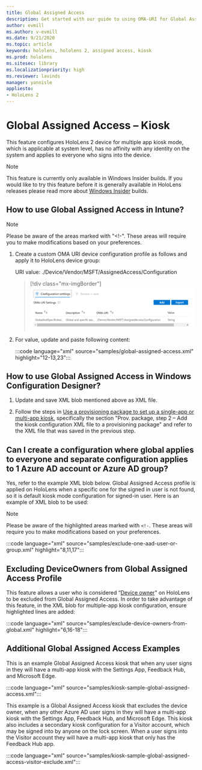 ```yaml
---
title: Global Assigned Access
description: Get started with our guide to using OMA-URI for Global Assigned Access Kiosks with Intune and windows configuration designer.
author: evmill
ms.author: v-evmill
ms.date: 9/21/2020
ms.topic: article
keywords: hololens, hololens 2, assigned access, kiosk
ms.prod: hololens
ms.sitesec: library
ms.localizationpriority: high
ms.reviewer: lavinds
manager: yannisle
appliesto:
- HoloLens 2
---
```


# Global Assigned Access – Kiosk

This feature configures HoloLens 2 device for multiple app kiosk mode, which is applicable at system level, has no affinity with any identity on the system and applies to everyone who signs into the device.

> [!NOTE]
> This feature is currently only available in Windows Insider builds. If you would like to try this feature before it is generally available in HoloLens releases please read more about [Windows Insider](hololens-insider.md) builds.

## How to use Global Assigned Access in Intune?

> [!NOTE]
> Please be aware of the areas marked with "<!-". These areas will require you to make modifications based on your preferences.

1. Create a custom OMA URI device configuration profile as follows and apply it to HoloLens device group:

    URI value: ./Device/Vendor/MSFT/AssignedAccess/Configuration

    > [!div class="mx-imgBorder"]
    > ![Global Assigned Access OMA-URI in Intune.](images/global-assigned-access-omauri.png)

2. For value, update and paste following content:

    :::code language="xml" source="samples/global-assigned-access.xml" highlight="12-13,23":::

## How to use Global Assigned Access in Windows Configuration Designer?

1. Update and save XML blob mentioned above as XML file. 

2. Follow the steps in [Use a provisioning package to set up a single-app or multi-app kiosk](hololens-kiosk.md#use-a-provisioning-package-to-set-up-a-single-app-or-multi-app-kiosk), specifically the section "Prov. package, step 2 – Add the kiosk configuration XML file to a provisioning package" and refer to the XML file that was saved in the previous step.

## Can I create a configuration where global applies to everyone and separate configuration applies to 1 Azure AD account or Azure AD group? 

Yes, refer to the example XML blob below. Global Assigned Access profile is applied on HoloLens when a specific one for the signed in user is not found, so it is default kiosk mode configuration for signed-in user.
Here is an example of XML blob to be used:

> [!NOTE]
> Please be aware of the highlighted areas marked with `<!-`. These areas will require you to make modifications based on your preferences.

 :::code language="xml" source="samples/exclude-one-aad-user-or-group.xml" highlight="8,11,17":::

## Excluding DeviceOwners from Global Assigned Access Profile

This feature allows a user who is considered “[Device owner](security-adminless-os.md)" on HoloLens to be excluded from Global Assigned Access. In order to take advantage of this feature, in the XML blob for multiple-app kiosk configuration, ensure highlighted lines are added:

 :::code language="xml" source="samples/exclude-device-owners-from-global.xml" highlight="6,16-18":::

## Additional Global Assigned Access Examples

This is an example Global Assigned Access kiosk that when any user signs in they will have a multi-app kiosk with the Settings App, Feedback Hub, and Microsoft Edge.

:::code language="xml" source="samples/kiosk-sample-global-assigned-access.xml":::

This example is a Global Assigned Access kiosk that excludes the device owner, when any other Azure AD user signs in they will have a multi-app kiosk with the Settings App, Feedback Hub, and Microsoft Edge. This kiosk also includes a secondary kiosk configuration for a Visitor account, which may be signed into by anyone on the lock screen. When a user signs into the Visitor account they will have a multi-app kiosk that only has the Feedback Hub app.

:::code language="xml" source="samples/kiosk-sample-global-assigned-access-visitor-exclude.xml":::

